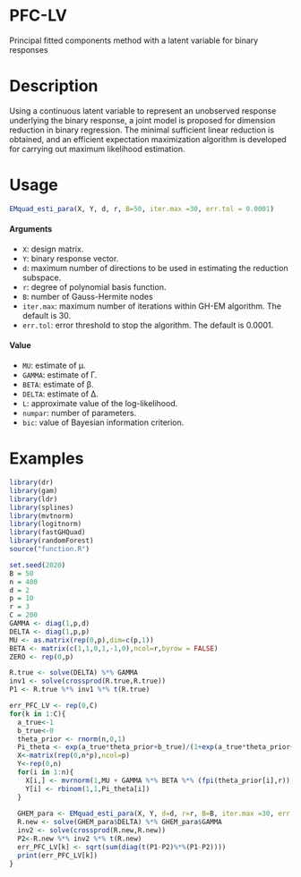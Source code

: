 # PFC-LV
Principal fitted components method with a latent variable for binary responses
# Description
Using a continuous latent variable to represent an unobserved response underlying the binary response, a joint model is proposed for dimension reduction in binary regression. The minimal sufficient linear reduction is obtained, and an efficient expectation maximization algorithm is developed for carrying out maximum likelihood estimation.
# Usage
```R
EMquad_esti_para(X, Y, d, r, B=50, iter.max =30, err.tol = 0.0001)
```
#### Arguments
* `X`: design matrix.
* `Y`: binary response vector.
* `d`: maximum number of directions to be used in estimating the reduction subspace.
* `r`: degree of polynomial basis function.
* `B`: number of Gauss-Hermite nodes
* `iter.max`: maximum number of iterations within GH-EM algorithm. The default is 30.
* `err.tol`: error threshold to stop the algorithm. The default is 0.0001.

#### Value
* `MU`: estimate of μ.
* `GAMMA`: estimate of Γ.
* `BETA`: estimate of β.
* `DELTA`: estimate of Δ.
* `L`: approximate value of the log-likelihood.
* `numpar`: number of parameters.
* `bic`: value of Bayesian information criterion.

# Examples
```R
library(dr) 
library(gam)
library(ldr)
library(splines)
library(mvtnorm)
library(logitnorm)
library(fastGHQuad)
library(randomForest)
source("function.R")

set.seed(2020)
B = 50
n = 400
d = 2
p = 10
r = 3
C = 200
GAMMA <- diag(1,p,d)
DELTA <- diag(1,p,p)
MU <- as.matrix(rep(0,p),dim=c(p,1))
BETA <- matrix(c(1,1,0,1,-1,0),ncol=r,byrow = FALSE)
ZERO <- rep(0,p)

R.true <- solve(DELTA) %*% GAMMA
inv1 <- solve(crossprod(R.true,R.true))
P1 <- R.true %*% inv1 %*% t(R.true)

err_PFC_LV <- rep(0,C)
for(k in 1:C){
  a_true<-1
  b_true<-0
  theta_prior <- rnorm(n,0,1)
  Pi_theta <- exp(a_true*theta_prior+b_true)/(1+exp(a_true*theta_prior+b_true))
  X<-matrix(rep(0,n*p),ncol=p)
  Y<-rep(0,n)
  for(i in 1:n){
    X[i,] <- mvrnorm(1,MU + GAMMA %*% BETA %*% (fpi(theta_prior[i],r)),DELTA)
    Y[i] <- rbinom(1,1,Pi_theta[i])
  }
  
  GHEM_para <- EMquad_esti_para(X, Y, d=d, r=r, B=B, iter.max =30, err.tol = 0.0001)
  R.new <- solve(GHEM_para$DELTA) %*% GHEM_para$GAMMA
  inv2 <- solve(crossprod(R.new,R.new))
  P2<-R.new %*% inv2 %*% t(R.new)
  err_PFC_LV[k] <- sqrt(sum(diag(t(P1-P2)%*%(P1-P2))))
  print(err_PFC_LV[k])
}

```
